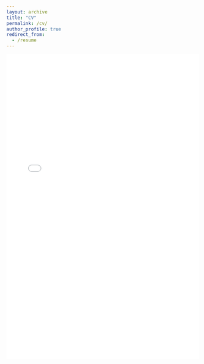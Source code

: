 ```yaml
---
layout: archive
title: "CV"
permalink: /cv/
author_profile: true
redirect_from:
  - /resume
---
```


<iframe src="../files/New-CV-Koulopoulos.pdf" type="application/pdf" frameBorder="0" scrolling="auto" height="800px" width="100%"></iframe>

